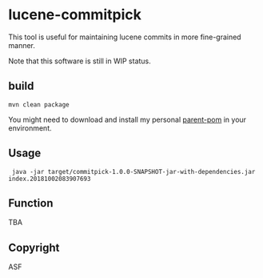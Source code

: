 # lucene-commitpick

This tool is useful for maintaining lucene commits in more fine-grained manner. 

Note that this software is still in WIP status.

## build

```
mvn clean package
```

You might need to download and install my personal [parent-pom](https://github.com/shinpei/parent-pom)  in your environment.

## Usage
 
```
 java -jar target/commitpick-1.0.0-SNAPSHOT-jar-with-dependencies.jar index.20181002083907693

``` 

## Function

TBA

## Copyright
ASF